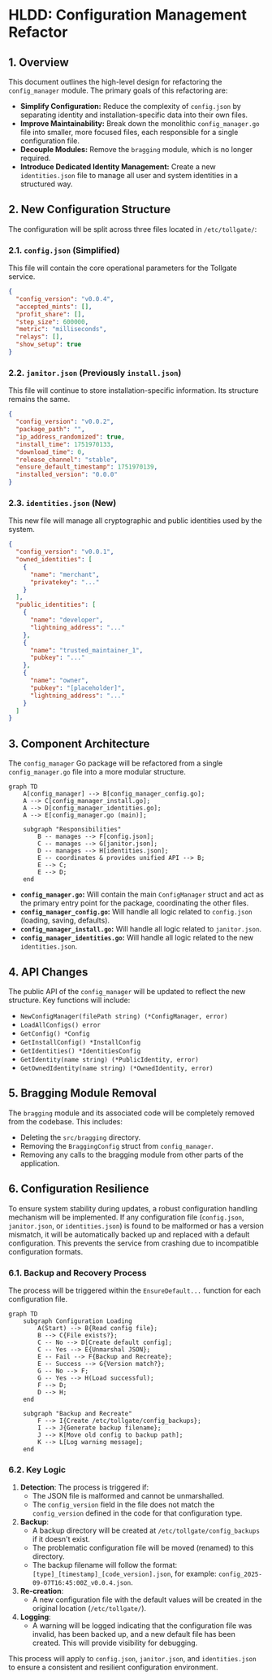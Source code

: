 # HLDD: Configuration Management Refactor

## 1. Overview

This document outlines the high-level design for refactoring the `config_manager` module. The primary goals of this refactoring are:

- **Simplify Configuration:** Reduce the complexity of `config.json` by separating identity and installation-specific data into their own files.
- **Improve Maintainability:** Break down the monolithic `config_manager.go` file into smaller, more focused files, each responsible for a single configuration file.
- **Decouple Modules:** Remove the `bragging` module, which is no longer required.
- **Introduce Dedicated Identity Management:** Create a new `identities.json` file to manage all user and system identities in a structured way.

## 2. New Configuration Structure

The configuration will be split across three files located in `/etc/tollgate/`:

### 2.1. `config.json` (Simplified)

This file will contain the core operational parameters for the Tollgate service.

```json
{
  "config_version": "v0.0.4",
  "accepted_mints": [],
  "profit_share": [],
  "step_size": 600000,
  "metric": "milliseconds",
  "relays": [],
  "show_setup": true
}
```

### 2.2. `janitor.json` (Previously `install.json`)

This file will continue to store installation-specific information. Its structure remains the same.

```json
{
  "config_version": "v0.0.2",
  "package_path": "",
  "ip_address_randomized": true,
  "install_time": 1751970133,
  "download_time": 0,
  "release_channel": "stable",
  "ensure_default_timestamp": 1751970139,
  "installed_version": "0.0.0"
}
```

### 2.3. `identities.json` (New)

This new file will manage all cryptographic and public identities used by the system.

```json
{
  "config_version": "v0.0.1",
  "owned_identities": [
    {
      "name": "merchant",
      "privatekey": "..."
    }
  ],
  "public_identities": [
    {
      "name": "developer",
      "lightning_address": "..."
    },
    {
      "name": "trusted_maintainer_1",
      "pubkey": "..."
    },
    {
      "name": "owner",
      "pubkey": "[placeholder]",
      "lightning_address": "..."
    }
  ]
}
```

## 3. Component Architecture

The `config_manager` Go package will be refactored from a single `config_manager.go` file into a more modular structure.

```mermaid
graph TD
    A[config_manager] --> B[config_manager_config.go];
    A --> C[config_manager_install.go];
    A --> D[config_manager_identities.go];
    A --> E[config_manager.go (main)];

    subgraph "Responsibilities"
        B -- manages --> F[config.json];
        C -- manages --> G[janitor.json];
        D -- manages --> H[identities.json];
        E -- coordinates & provides unified API --> B;
        E --> C;
        E --> D;
    end
```

- **`config_manager.go`:** Will contain the main `ConfigManager` struct and act as the primary entry point for the package, coordinating the other files.
- **`config_manager_config.go`:** Will handle all logic related to `config.json` (loading, saving, defaults).
- **`config_manager_install.go`:** Will handle all logic related to `janitor.json`.
- **`config_manager_identities.go`:** Will handle all logic related to the new `identities.json`.

## 4. API Changes

The public API of the `config_manager` will be updated to reflect the new structure. Key functions will include:

- `NewConfigManager(filePath string) (*ConfigManager, error)`
- `LoadAllConfigs() error`
- `GetConfig() *Config`
- `GetInstallConfig() *InstallConfig`
- `GetIdentities() *IdentitiesConfig`
- `GetIdentity(name string) (*PublicIdentity, error)`
- `GetOwnedIdentity(name string) (*OwnedIdentity, error)`

## 5. Bragging Module Removal

The `bragging` module and its associated code will be completely removed from the codebase. This includes:
- Deleting the `src/bragging` directory.
- Removing the `BraggingConfig` struct from `config_manager`.
- Removing any calls to the bragging module from other parts of the application.

## 6. Configuration Resilience

To ensure system stability during updates, a robust configuration handling mechanism will be implemented. If any configuration file (`config.json`, `janitor.json`, or `identities.json`) is found to be malformed or has a version mismatch, it will be automatically backed up and replaced with a default configuration. This prevents the service from crashing due to incompatible configuration formats.

### 6.1. Backup and Recovery Process

The process will be triggered within the `EnsureDefault...` function for each configuration file.

```mermaid
graph TD
    subgraph Configuration Loading
        A(Start) --> B{Read config file};
        B --> C{File exists?};
        C -- No --> D[Create default config];
        C -- Yes --> E{Unmarshal JSON};
        E -- Fail --> F{Backup and Recreate};
        E -- Success --> G{Version match?};
        G -- No --> F;
        G -- Yes --> H(Load successful);
        F --> D;
        D --> H;
    end

    subgraph "Backup and Recreate"
        F --> I{Create /etc/tollgate/config_backups};
        I --> J{Generate backup filename};
        J --> K[Move old config to backup path];
        K --> L[Log warning message];
    end
```

### 6.2. Key Logic
1.  **Detection**: The process is triggered if:
    - The JSON file is malformed and cannot be unmarshalled.
    - The `config_version` field in the file does not match the `config_version` defined in the code for that configuration type.
2.  **Backup**:
    - A backup directory will be created at `/etc/tollgate/config_backups` if it doesn't exist.
    - The problematic configuration file will be moved (renamed) to this directory.
    - The backup filename will follow the format: `[type]_[timestamp]_[code_version].json`, for example: `config_2025-09-07T16:45:00Z_v0.0.4.json`.
3.  **Re-creation**:
    - A new configuration file with the default values will be created in the original location (`/etc/tollgate/`).
4.  **Logging**:
    - A warning will be logged indicating that the configuration file was invalid, has been backed up, and a new default file has been created. This will provide visibility for debugging.

This process will apply to `config.json`, `janitor.json`, and `identities.json` to ensure a consistent and resilient configuration environment.
